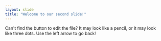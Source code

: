 ```yaml
---
layout: slide
title: "Welcome to our second slide!"
---
```

Can't find the button to edit the file? It may look like a pencil, or it may look like three dots.
Use the left arrow to go back!